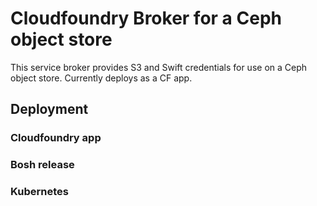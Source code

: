 # Cloudfoundry Broker for a Ceph object store

This service broker provides S3 and Swift credentials for use on a Ceph object store.
Currently deploys as a CF app.

## Deployment

### Cloudfoundry app

### Bosh release

### Kubernetes